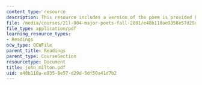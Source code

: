```yaml
---
content_type: resource
description: This resource includes a version of the poem is provided by John Milton.
file: /media/courses/21l-004-major-poets-fall-2001/e48b110ae9358e57d29d5df50a41d7b2_john_milton.pdf
file_type: application/pdf
learning_resource_types:
- Readings
ocw_type: OCWFile
parent_title: Readings
parent_type: CourseSection
resourcetype: Document
title: john_milton.pdf
uid: e48b110a-e935-8e57-d29d-5df50a41d7b2
---
```

